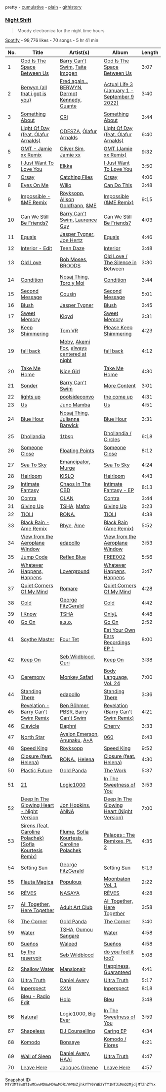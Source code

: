 pretty - [cumulative](/playlists/cumulative/37i9dQZF1DX3Liv35LmYo1.md) - [plain](/playlists/plain/37i9dQZF1DX3Liv35LmYo1) - [githistory](https://github.githistory.xyz/mackorone/spotify-playlist-archive/blob/main/playlists/plain/37i9dQZF1DX3Liv35LmYo1)

### [Night Shift](https://open.spotify.com/playlist/37i9dQZF1DX3Liv35LmYo1)

> Moody electronica for the night time hours

[Spotify](https://open.spotify.com/user/spotify) - 99,776 likes - 70 songs - 5 hr 41 min

| No. | Title | Artist(s) | Album | Length |
|---|---|---|---|---|
| 1 | [God Is The Space Between Us](https://open.spotify.com/track/5I73WkfhuOvavHVYk3TGrm) | [Barry Can't Swim](https://open.spotify.com/artist/0vTVU0KH0CVzijsoKGsTPl), [Taite Imogen](https://open.spotify.com/artist/3mkzFWYCYAGqxo02F1trQL) | [God Is The Space Between Us](https://open.spotify.com/album/0URZfqUQlB4JreGiq1KiK9) | 3:07 |
| 2 | [Berwyn \(all that i got is you\)](https://open.spotify.com/track/7JuPXIoPE7yZGNQEfKc68x) | [Fred again..](https://open.spotify.com/artist/4oLeXFyACqeem2VImYeBFe), [BERWYN](https://open.spotify.com/artist/5zatdvej2AxogC5pbu2msR), [Dermot Kennedy](https://open.spotify.com/artist/5KNNVgR6LBIABRIomyCwKJ), [Guante](https://open.spotify.com/artist/5p9zQL75ZiIbZHkgl4xoA0) | [Actual Life 3 \(January 1 \- September 9 2022\)](https://open.spotify.com/album/4O0noIPlmEkVFvyj7TOKpA) | 3:40 |
| 3 | [Something About](https://open.spotify.com/track/5z3Qr6kEyJiZhB0WHJSmCQ) | [CRi](https://open.spotify.com/artist/3NaMuUYTIGm6CC3YqTuTvi) | [Something About](https://open.spotify.com/album/3qlZd2dgippiunzkO8D0pM) | 3:44 |
| 4 | [Light Of Day \(feat\. Ólafur Arnalds\)](https://open.spotify.com/track/58sa3HUZL71gpMB6XvhaUo) | [ODESZA](https://open.spotify.com/artist/21mKp7DqtSNHhCAU2ugvUw), [Ólafur Arnalds](https://open.spotify.com/artist/7E3BRXV9ZbCt5lQTCXMTia) | [Light Of Day \(feat\. Ólafur Arnalds\)](https://open.spotify.com/album/0pGNoq6y7AGjILfzDzOZbu) | 6:40 |
| 5 | [GMT \- Jamie xx Remix](https://open.spotify.com/track/6kqAKtIZDTeBjLdJJ2jiTt) | [Oliver Sim](https://open.spotify.com/artist/4KDu9uqzqseVCpQXMa8Pvm), [Jamie xx](https://open.spotify.com/artist/7A0awCXkE1FtSU8B0qwOJQ) | [GMT \(Jamie xx Remix\)](https://open.spotify.com/album/5D4DjxpROByDBBVtZyyA5R) | 9:32 |
| 6 | [I Just Want To Love You](https://open.spotify.com/track/2wi0QZ8SagYzfSeAee6Rm4) | [Elkka](https://open.spotify.com/artist/5Ly0z60jjgsY4rkmjRFtPS) | [I Just Want To Love You](https://open.spotify.com/album/4hofhgHoBQXquGsuaELmx4) | 3:50 |
| 7 | [Orsay](https://open.spotify.com/track/5sUKkQzT6ZrCQPV65hnkx8) | [Catching Flies](https://open.spotify.com/artist/4zAOqBfNLyWFvj1e3yvypJ) | [Orsay](https://open.spotify.com/album/1AbtwU50Jik6zPT1kvsIZ4) | 4:06 |
| 8 | [Eyes On Me](https://open.spotify.com/track/4gLkkwTR9miywuIVA9Kxup) | [Willo](https://open.spotify.com/artist/7ssD6eT1Te3ugcd1noTNLA) | [Can Do This](https://open.spotify.com/album/5w3STvdHA4A5p1mgLPSITW) | 3:48 |
| 9 | [Impossible \- &ME Remix](https://open.spotify.com/track/0TVcPTk3MMkT6WqkuatPSr) | [Röyksopp](https://open.spotify.com/artist/5nPOO9iTcrs9k6yFffPxjH), [Alison Goldfrapp](https://open.spotify.com/artist/72f5AR6hMeL3BwtcO7HqhS), [&ME](https://open.spotify.com/artist/5mIowAJMp7RKNheelruV5z) | [Impossible \(&ME Remix\)](https://open.spotify.com/album/4HmgIUcdgMfWDJYQdxhy6o) | 9:15 |
| 10 | [Can We Still Be Friends?](https://open.spotify.com/track/57UOWrbEXa4wrcfuOs7Xuj) | [Barry Can't Swim](https://open.spotify.com/artist/0vTVU0KH0CVzijsoKGsTPl), [Laurence Guy](https://open.spotify.com/artist/1PTEiCpkzNkLNgMi1LL8JR) | [Can We Still Be Friends?](https://open.spotify.com/album/0KcN7nF5IZu4x90dwmxBDC) | 4:03 |
| 11 | [Equals](https://open.spotify.com/track/5dHMA3NFsOyFKGJ7ML8hO1) | [Jasper Tygner](https://open.spotify.com/artist/2D7akgJBXcsp8Y2FKdPJCh), [Joe Hertz](https://open.spotify.com/artist/76QHVIjgqlkWB9LNGliman) | [Equals](https://open.spotify.com/album/3sfCMYCdFjoVMS4ocAyVIB) | 4:46 |
| 12 | [Interior \- Edit](https://open.spotify.com/track/0lITcp6BtydURi2OqWQffZ) | [Teen Daze](https://open.spotify.com/artist/2GE6MAdyGzeXpY9TwIYd3l) | [Interior](https://open.spotify.com/album/4xg4jgWhwTgULqHiIdDbML) | 3:48 |
| 13 | [Old Love](https://open.spotify.com/track/0W3AkAITCAqzCCzU3vjEoV) | [Bob Moses](https://open.spotify.com/artist/6LHsnRBUYhFyt01PdKXAF5), [BROODS](https://open.spotify.com/artist/5r5Va4lVQ1zjEfbJSrmCsS) | [Old Love / The Silence in Between](https://open.spotify.com/album/7lzmVCDtNyrnJuzurcmB4p) | 3:30 |
| 14 | [Condition](https://open.spotify.com/track/1wQ6S5SPsqwH1tq5KVzTuj) | [Nosaj Thing](https://open.spotify.com/artist/0IVapwlnM3dEOiMsHXsghT), [Toro y Moi](https://open.spotify.com/artist/6O4EGCCb6DoIiR6B1QCQgp) | [Condition](https://open.spotify.com/album/4SeGILepZRhket1VhSA8DV) | 3:44 |
| 15 | [Second Message](https://open.spotify.com/track/06XrfqtYM0celpC8EsPu16) | [Cousin](https://open.spotify.com/artist/3riNyLWUNSai045asUQE3Q) | [Second Message](https://open.spotify.com/album/4dLy0cz5saZrAdeBizJVL4) | 5:01 |
| 16 | [Blush](https://open.spotify.com/track/2Dnh5y1kaUPymUifmimhD7) | [Jasper Tygner](https://open.spotify.com/artist/2D7akgJBXcsp8Y2FKdPJCh) | [Blush](https://open.spotify.com/album/4QWYTWnk5Cb1a7zUXQLGts) | 3:45 |
| 17 | [Sweet Memory](https://open.spotify.com/track/66Wu67u1XZFn7cBOjWf6lD) | [Kloyd](https://open.spotify.com/artist/2KF47WT2Ju9B5tFlNU7Uz7) | [Sweet Memory](https://open.spotify.com/album/0XR0svgHXksDF4hZSOP44z) | 3:31 |
| 18 | [Keep Shimmering](https://open.spotify.com/track/4M7bnpKyvmXMuoZe10hnki) | [Tom VR](https://open.spotify.com/artist/36tUphbhaRrmHNS6reORr5) | [Please Keep Shimmering](https://open.spotify.com/album/1gNXxhIfHLXttmjKSC1TDV) | 4:23 |
| 19 | [fall back](https://open.spotify.com/track/0Li5j7ruBzzWoJJcdmPtGk) | [Moby](https://open.spotify.com/artist/3OsRAKCvk37zwYcnzRf5XF), [Akemi Fox](https://open.spotify.com/artist/6FAh9D4OdyiBapKd1tsb5f), [always centered at night](https://open.spotify.com/artist/2g7F60LTm23xTIRugl1Ovw) | [fall back](https://open.spotify.com/album/4gu4F5gAFTXjhpB87qMiaj) | 4:12 |
| 20 | [Take Me Home](https://open.spotify.com/track/7COWdD8bEaTJJtc1MlZEG3) | [Nice Girl](https://open.spotify.com/artist/2y5CM4wbWQ9R4JTjB860lB) | [Take Me Home](https://open.spotify.com/album/5DSIVfyY6Ju3uoUJ68Jcck) | 4:30 |
| 21 | [Sonder](https://open.spotify.com/track/2wynpXzuXf6Cvf2MqHYA9Z) | [Barry Can't Swim](https://open.spotify.com/artist/0vTVU0KH0CVzijsoKGsTPl) | [More Content](https://open.spotify.com/album/3Sl6q9q5oRkU5fD3V9SNyQ) | 3:01 |
| 22 | [lights up](https://open.spotify.com/track/2r2axmwkkjt8LCfgfYh4YG) | [poolsideconvo](https://open.spotify.com/artist/2LSEjxlLwKF2YelaT0kiQJ) | [the come up](https://open.spotify.com/album/4qF743H2WwQod9UDSmZ6z1) | 4:31 |
| 23 | [Us](https://open.spotify.com/track/63yVhTOpbvjkA4kvH1O2yi) | [Juno Mamba](https://open.spotify.com/artist/5RAHYRgJdI1D82IANP5yYL) | [Us](https://open.spotify.com/album/6pCGV4BvvjWT4uQJethJXF) | 4:51 |
| 24 | [Blue Hour](https://open.spotify.com/track/7lggwV1nP2sMYOieWNvjfw) | [Nosaj Thing](https://open.spotify.com/artist/0IVapwlnM3dEOiMsHXsghT), [Julianna Barwick](https://open.spotify.com/artist/0HWfFWL4vVrbaBQqxVCwCi) | [Blue Hour](https://open.spotify.com/album/2m57meR4I847cmV8m7cNxn) | 3:31 |
| 25 | [Dhollandia](https://open.spotify.com/track/4PmAhw3ZnYGM6fWbsDoU8u) | [1tbsp](https://open.spotify.com/artist/6G01WYFYF91rjG5LtwMhY4) | [Dhollandia / Circles](https://open.spotify.com/album/5NadYxqel92ecOc1gd3PDr) | 6:18 |
| 26 | [Someone Close](https://open.spotify.com/track/1AhYmMPEM7UKVSrKC7sfSO) | [Floating Points](https://open.spotify.com/artist/2AR42Ur9PcchQDtEdwkv4L) | [Someone Close](https://open.spotify.com/album/5e6az1Hmeagy2OBe9hjJbc) | 8:12 |
| 27 | [Sea To Sky](https://open.spotify.com/track/7CGhUAQcsn81EVNqCHfxGc) | [Emancipator](https://open.spotify.com/artist/6HCnsY0Rxi3cg53xreoAIm), [Murge](https://open.spotify.com/artist/3ykuLH14n05EsgIRDZER5W) | [Sea To Sky](https://open.spotify.com/album/6vfjmNMRImYGCdH0Umbven) | 4:24 |
| 28 | [Heirloom](https://open.spotify.com/track/7oq6vOvJhCrDTTlgmtNiNS) | [KISLO](https://open.spotify.com/artist/3VXFXDKTNev0EWuXOvozh6) | [Heirloom](https://open.spotify.com/album/29rHqyYnfNh28uhELamXiN) | 4:43 |
| 29 | [Intimate Fantasy](https://open.spotify.com/track/6plKjqeFQ30GbfAbvS3srq) | [Chaos In The CBD](https://open.spotify.com/artist/0QOQc6jEsPX5Y45TV0hXQy) | [Intimate Fantasy \- EP](https://open.spotify.com/album/5gkN7t6aczEdOCwKxGeYkW) | 8:13 |
| 30 | [Contra](https://open.spotify.com/track/78Dnmmh4zDQf7mt2N7X7xW) | [OLAN](https://open.spotify.com/artist/1gMMbPTZtOb9W3IBYl6twO) | [Contra](https://open.spotify.com/album/0ZdaI36GXajBAlo3GRo3D5) | 3:44 |
| 31 | [Giving Up](https://open.spotify.com/track/61rELAKbEKXdidjxXviWd0) | [TSHA](https://open.spotify.com/artist/2kLa7JZu4Ijdz1Gle2khZh), [Mafro](https://open.spotify.com/artist/2Y9v3pyVuYM0o8bSLAUUZm) | [Giving Up](https://open.spotify.com/album/2u0L2wbAbJAw5cx00Wk6zE) | 3:23 |
| 32 | [TIOLI](https://open.spotify.com/track/62Ho56ziilGANhRbJY2UvA) | [RONA.](https://open.spotify.com/artist/5RCdebItgr1WsBoXoGgPb6) | [TIOLI](https://open.spotify.com/album/6hXL6AoUVJIhIIY67nOD9B) | 4:38 |
| 33 | [Black Rain \- Âme Remix](https://open.spotify.com/track/2xuCVDKo47AYxxjJtiTVCh) | [Rhye](https://open.spotify.com/artist/2AcUPzkVWo81vumdzeLLRN), [Âme](https://open.spotify.com/artist/5muFO8VqYRCRW13EkvX564) | [Black Rain \(Âme Remix\)](https://open.spotify.com/album/3NkwIxvLuql04EXtIa9TfF) | 5:52 |
| 34 | [View from the Aeroplane Window](https://open.spotify.com/track/4mM9mgoDCa6NtWsHxe12pr) | [edapollo](https://open.spotify.com/artist/5BCLvW3qaUm39VjiZ8INmm) | [View from the Aeroplane Window](https://open.spotify.com/album/2sRxQH3FnEm4M0K8PnmQsH) | 3:53 |
| 35 | [Jump Code](https://open.spotify.com/track/1gqkiGnfEsDEIz0F7Gv8az) | [Reflex Blue](https://open.spotify.com/artist/3z2JEfNoPTDQbDgfBzplyn) | [FREE002](https://open.spotify.com/album/39dE1TNPTHZqcNnKvKN7AB) | 5:56 |
| 36 | [Whatever Happens, Happens](https://open.spotify.com/track/7JCDUpvqoOsUI80cQezG7M) | [Loverground](https://open.spotify.com/artist/3SvoerawAn5RAZ2N9osc3z) | [Whatever Happens, Happens](https://open.spotify.com/album/1WJ9gGJIFiHEcAgTMMwtD8) | 3:47 |
| 37 | [Quiet Corners Of My Mind](https://open.spotify.com/track/10G4nVNI2Jyvi7bLrbZBEK) | [Romare](https://open.spotify.com/artist/6d1HqiWNEKV9zFqQM9WeYo) | [Quiet Corners Of My Mind](https://open.spotify.com/album/5vvhB33PqaRiwyAyuUWqjM) | 4:28 |
| 38 | [Cold](https://open.spotify.com/track/7sIPjaEIz3puBvD9eLlSWs) | [George FitzGerald](https://open.spotify.com/artist/3KOHpygRuo1ruQAbEneR3t) | [Cold](https://open.spotify.com/album/0osdfKk3BLKntTr04VYvlo) | 4:42 |
| 39 | [I Know](https://open.spotify.com/track/4oV37nYkVu3IZ64ZGxghT7) | [TSHA](https://open.spotify.com/artist/2kLa7JZu4Ijdz1Gle2khZh) | [OnlyL](https://open.spotify.com/album/3S0Bc7ND7GBGyBUElLAXqU) | 4:48 |
| 40 | [Go On](https://open.spotify.com/track/1vwzpWzUG5c8Hr36bu1Cbw) | [a.s.o.](https://open.spotify.com/artist/2a4fzfmDaQvYBhBR5hp2jj) | [Go On](https://open.spotify.com/album/6GZjGWlyqF0Pu6wI2SBDr1) | 2:52 |
| 41 | [Scythe Master](https://open.spotify.com/track/2ioTUZg5JbOwl2nKNFquQx) | [Four Tet](https://open.spotify.com/artist/7Eu1txygG6nJttLHbZdQOh) | [Eat Your Own Ears Recordings EP 1](https://open.spotify.com/album/5qrcFcqf23B9TUQef3Caxx) | 8:00 |
| 42 | [Keep On](https://open.spotify.com/track/5Zm8huZ4tzDm7eLKFScrE8) | [Seb Wildblood](https://open.spotify.com/artist/51Rlwvwkj8L3zakIRr6dUV), [Ouri](https://open.spotify.com/artist/41gxyJbzbAaChEyrZ9j3rv) | [Keep On](https://open.spotify.com/album/1H43fXF8GpLEXaWk2raqxO) | 3:38 |
| 43 | [Ceremony](https://open.spotify.com/track/5eGHURckWZgrlb88GTkoPD) | [Monkey Safari](https://open.spotify.com/artist/5zovXI5By2gUhdr7EByjLa) | [Body Language, Vol\. 24](https://open.spotify.com/album/5ckimbNORdaunDCjWmr1If) | 7:00 |
| 44 | [Standing There](https://open.spotify.com/track/4cKgbhKIp3zk1yhomKUQ63) | [edapollo](https://open.spotify.com/artist/5BCLvW3qaUm39VjiZ8INmm) | [Standing There](https://open.spotify.com/album/0QHIWEblccyOGx3Y3QmQZH) | 3:36 |
| 45 | [Revelation \- Barry Can't Swim Remix](https://open.spotify.com/track/4Z8pgVix2UNvTxqOx2V34n) | [Ben Böhmer](https://open.spotify.com/artist/5tDjiBYUsTqzd0RkTZxK7u), [PBSR](https://open.spotify.com/artist/1hcR66sinceJiPFq2AgCGs), [Barry Can't Swim](https://open.spotify.com/artist/0vTVU0KH0CVzijsoKGsTPl) | [Revelation \(Barry Can't Swim Remix\)](https://open.spotify.com/album/3VUcoDNEPn4JneLFXXltLZ) | 4:21 |
| 46 | [Clavicle](https://open.spotify.com/track/0WsWPDqKxxbhuagIulHk9g) | [Daphni](https://open.spotify.com/artist/4nhvb6x9ZhPiYCzrHDNia9) | [Cherry](https://open.spotify.com/album/0cmEfkFvLVgKhLIUgGhRG5) | 3:33 |
| 47 | [North Star](https://open.spotify.com/track/3rvp7TBddkCytpmqmlvb55) | [Avalon Emerson](https://open.spotify.com/artist/4yrO1N273PlTaixa4BNwBz), [Anunaku](https://open.spotify.com/artist/0dAzvKzbG3tMwFeWkjgHrZ), [A+A](https://open.spotify.com/artist/68bLkhHI4bzw9ZXfmhwLwN) | [060](https://open.spotify.com/album/0DTLz5YGbyEjQ0RyHtXaVA) | 6:43 |
| 48 | [Speed King](https://open.spotify.com/track/3AHzNfksnT7en2Ir8sIUc9) | [Röyksopp](https://open.spotify.com/artist/5nPOO9iTcrs9k6yFffPxjH) | [Speed King](https://open.spotify.com/album/1XIpESQiT426pr6dvBgZRf) | 9:52 |
| 49 | [Closure \(feat\. Helena\)](https://open.spotify.com/track/5OJk2tukjyaiaFyJXtUQqf) | [RONA.](https://open.spotify.com/artist/5RCdebItgr1WsBoXoGgPb6), [Helena](https://open.spotify.com/artist/42pHOvO9x3ksAKvIaYlkSm) | [Closure \(feat\. Helena\)](https://open.spotify.com/album/2RN0VU7PsShLwJrzAkZ5wM) | 4:30 |
| 50 | [Plastic Future](https://open.spotify.com/track/3r0MPlszKS3iIYcZOAJDME) | [Gold Panda](https://open.spotify.com/artist/6xS3zemJD9h94iueQvGqVk) | [The Work](https://open.spotify.com/album/6WgLRmwO5Kljv9GjDiRHnV) | 5:37 |
| 51 | [21](https://open.spotify.com/track/3OXcTQgc1TfHlyhkq4crih) | [Logic1000](https://open.spotify.com/artist/2EFsfh1zewsSWhDINv7j1I) | [In The Sweetness of You](https://open.spotify.com/album/2WhtBcrSznou12dcd4YPnq) | 3:53 |
| 52 | [Deep In The Glowing Heart \- Night Version](https://open.spotify.com/track/3XHWFH0geNVT36j4vbiv4m) | [Jon Hopkins](https://open.spotify.com/artist/7yxi31szvlbwvKq9dYOmFI), [ANNA](https://open.spotify.com/artist/3wkaDi2HJV3eCaBJ4iH6om) | [Deep In The Glowing Heart \(Night Version\)](https://open.spotify.com/album/4VvBp7mqOnrUhqP3VOLYiJ) | 7:00 |
| 53 | [Sirens \(feat\. Caroline Polachek\) \[Sofia Kourtesis Remix\]](https://open.spotify.com/track/1KHY07C9hNsaQGvNRa7lK2) | [Flume](https://open.spotify.com/artist/6nxWCVXbOlEVRexSbLsTer), [Sofia Kourtesis](https://open.spotify.com/artist/7wXTWO45lqpUejDkike0Gf), [Caroline Polachek](https://open.spotify.com/artist/4Ge8xMJNwt6EEXOzVXju9a) | [Palaces : The Remixes, Pt\. 2](https://open.spotify.com/album/40p5qaIMZREYF9S6vKzFf5) | 4:35 |
| 54 | [Setting Sun](https://open.spotify.com/track/4BG4Smwt9cu1RzAKurrIN6) | [George FitzGerald](https://open.spotify.com/artist/3KOHpygRuo1ruQAbEneR3t) | [Setting Sun](https://open.spotify.com/album/2ExANkuoKaZn7qOGvf014G) | 6:13 |
| 55 | [Flauta Magica](https://open.spotify.com/track/4SZskM7pn7z0gAL7onqeI7) | [Populous](https://open.spotify.com/artist/5Uy8Skuxzxf38jMDTndKIU) | [Moonbaton Vol\. 1](https://open.spotify.com/album/3T5s9mE6LhH5KR5AlZAId8) | 2:22 |
| 56 | [RÊVES](https://open.spotify.com/track/5bju4Ul1M7JFdGd8PdixSP) | [NASAYA](https://open.spotify.com/artist/5932gYdqLCu1ftKVXf1PO4) | [RÊVES](https://open.spotify.com/album/2K2urI4ggKMFzLjhVT9MYY) | 4:28 |
| 57 | [All Together, Here Together](https://open.spotify.com/track/1fUy3z7TaLqyUF3VDuBzLR) | [Adult Art Club](https://open.spotify.com/artist/74l1bnHa89Rs8yoMFUaLVl) | [All Together, Here Together](https://open.spotify.com/album/2PI5yWf4vvQUINMCTKHHkx) | 3:58 |
| 58 | [The Corner](https://open.spotify.com/track/1Pfun1VMFlTBwgqLNdUxcR) | [Gold Panda](https://open.spotify.com/artist/6xS3zemJD9h94iueQvGqVk) | [The Corner](https://open.spotify.com/album/5BTdRwKRznLonMVvEuAZPi) | 3:40 |
| 59 | [Water](https://open.spotify.com/track/22QE1KHFMkl96UTjeDQ4GV) | [TSHA](https://open.spotify.com/artist/2kLa7JZu4Ijdz1Gle2khZh), [Oumou Sangaré](https://open.spotify.com/artist/65CKKZilbcSKkAPC9a5Mvh) | [Water](https://open.spotify.com/album/6Dao9eIV6CntMa9sH2YP2B) | 4:58 |
| 60 | [Sueños](https://open.spotify.com/track/3OWJfQQGd8YuCRP2K6DkUa) | [Waleed](https://open.spotify.com/artist/4WjyuUryzJgs8GukH5BZjs) | [Sueños](https://open.spotify.com/album/6nxJBK0M3lFEoFq1aPYshe) | 4:58 |
| 61 | [by the reservoir](https://open.spotify.com/track/2KTzvg9BdiO9ss0kiZzBe1) | [Seb Wildblood](https://open.spotify.com/artist/51Rlwvwkj8L3zakIRr6dUV) | [do you feel it too?](https://open.spotify.com/album/3BrTI93IecTgOSLqyn4SId) | 5:08 |
| 62 | [Shallow Water](https://open.spotify.com/track/1lJPVwuvM9b8wpdZIYRNq9) | [Mansionair](https://open.spotify.com/artist/4qOzMSukiZoiSjPQw8Zs7s) | [Happiness, Guaranteed](https://open.spotify.com/album/2CqFgdXnnF8nmsiP9qDuhX) | 4:41 |
| 63 | [Ultra Truth](https://open.spotify.com/track/5XJbxQd5go9wRFpYq4fChY) | [Daniel Avery](https://open.spotify.com/artist/1EULJuDFWpZ9xg4YwtUGGt) | [Ultra Truth](https://open.spotify.com/album/4qw8zs6nZyjpgPPBxZWpTI) | 5:17 |
| 64 | [Inperspect](https://open.spotify.com/track/3D4ci48ii0VN38xqo5Qw7E) | [2XM](https://open.spotify.com/artist/3mvWwdMf9ypJJKRXg6eL32) | [Inperspect](https://open.spotify.com/album/0nui0D7kNm21Gcy2KH5fAR) | 8:18 |
| 65 | [Bleu \- Radio Edit](https://open.spotify.com/track/0QHxFlyTbpfcvC0qf4DKWS) | [Holo](https://open.spotify.com/artist/5PrWAhH8BO28ieKNfYYFEX) | [Bleu](https://open.spotify.com/album/0qGyomhK27BOrhRBAKPTid) | 3:48 |
| 66 | [Natural](https://open.spotify.com/track/0kGkvqy8ne40PwxNWZ01XL) | [Logic1000](https://open.spotify.com/artist/2EFsfh1zewsSWhDINv7j1I), [Big Ever](https://open.spotify.com/artist/6S6PrVKF41V5qJxz4fZB56) | [In The Sweetness of You](https://open.spotify.com/album/2WhtBcrSznou12dcd4YPnq) | 3:59 |
| 67 | [Shapeless](https://open.spotify.com/track/2OFJN3S8i6aDPXXUgkSJME) | [DJ Counselling](https://open.spotify.com/artist/4wtM4f9PYov4bMpCoG4Wac) | [Caring EP](https://open.spotify.com/album/4dOfbULS4YEuZyy1ux3HIW) | 4:34 |
| 68 | [Komodo](https://open.spotify.com/track/5OH67rxvZ9KHFInp9t4XjW) | [Bonsaye](https://open.spotify.com/artist/1GL8uwuoUqjDP9Qs37FoFG) | [Komodo / Flores](https://open.spotify.com/album/72sEoUBxoXL0SczjZzjNT3) | 4:21 |
| 69 | [Wall of Sleep](https://open.spotify.com/track/1zii8HjrZpVEIsAECYGwrV) | [Daniel Avery](https://open.spotify.com/artist/1EULJuDFWpZ9xg4YwtUGGt), [HAAi](https://open.spotify.com/artist/0pkLgeB9j465x1QB2kRoy4) | [Ultra Truth](https://open.spotify.com/album/4qw8zs6nZyjpgPPBxZWpTI) | 4:47 |
| 70 | [Leave Here](https://open.spotify.com/track/5FdiUDLORFvwxzTvqqOrcC) | [Jacques Greene](https://open.spotify.com/artist/0ygIgsjUzKivFgxgjQ9iV9) | [Leave Here](https://open.spotify.com/album/5CmJspuJM6slYqdFEbvBX0) | 4:57 |

Snapshot ID: `MTY3MTEwOTIwMCwwMDAwMDAwMDRiYWNmZjhkYTY0YWE2YTY1NTJiMmQ2MjdjMTZhZTYx`
